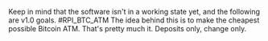 Keep in mind that the software isn't in a working state yet, and the following are v1.0 goals.
#RPI_BTC_ATM
The idea behind this is to make the cheapest possible Bitcoin ATM. That's pretty much it. Deposits only, change only.

